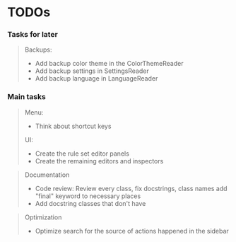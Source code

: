 # TODOs

### Tasks for later

> Backups:
> - Add backup color theme in the ColorThemeReader
> - Add backup settings in SettingsReader
> - Add backup language in LanguageReader

### Main tasks

> Menu:
> - Think about shortcut keys
>
> UI:
> - Create the rule set editor panels
> - Create the remaining editors and inspectors

> Documentation
> - Code review: Review every class, fix docstrings, class names add "final" keyword to necessary places
> - Add docstring classes that don't have 

> Optimization
> - Optimize search for the source of actions happened in the sidebar